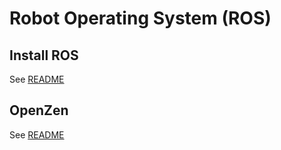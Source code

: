 # Robot Operating System (ROS)
## Install ROS
See [README](https://github.com/mxochicale/ros/tree/main/installation)

## OpenZen 
See [README](openzen/README.md)